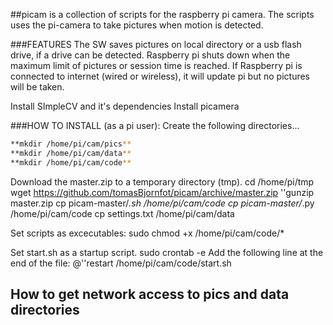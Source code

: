 ##picam is a collection of scripts for the raspberry pi camera. The scripts uses the pi-camera to take pictures when motion is detected.

###FEATURES
The SW saves pictures on local directory or a usb flash drive, if a drive can be detected.
Raspberry pi shuts down when the maximum limit of pictures or session time is reached.
If Raspberry pi is connected to internet (wired or wireless), it will update pi but no pictures will be taken.

Install SImpleCV and it's dependencies
Install picamera 

###HOW TO INSTALL (as a pi user):
Create the following directories...
```bash
**mkdir /home/pi/cam/pics**
**mkdir /home/pi/cam/data**
**mkdir /home/pi/cam/code**
```
Download the master.zip to a temporary directory (tmp). 
cd /home/pi/tmp
wget https://github.com/tomasBjornfot/picam/archive/master.zip
''gunzip  master.zip
cp picam-master/*.sh /home/pi/cam/code
cp picam-master/*.py /home/pi/cam/code
cp settings.txt /home/pi/cam/data

Set scripts as excecutables:
sudo chmod +x /home/pi/cam/code/*

Set start.sh as a startup script. sudo crontab -e 
Add the following line at the end of the file: @''restart /home/pi/cam/code/start.sh 

## How to get network access to pics and data directories
